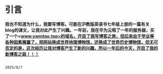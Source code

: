 # 引言
   **我也不知道为什么，我要写博客。可能在沪教版英语书七年级上册的一篇有关blog的课文，让我对此产生了兴趣。一年前，我在华为云租了一年的服务器，买了一个<www.yanntao.top>的域名，开启了我写博客之旅，但后来由于学业等各种因素搁置了，把网站换成世界地理博物馆，还换成了世界历史博物馆，但无可否定的是，这次经历让我对博客产生了新的兴趣，所以一年后的今天，开启了我的新博客之路！！！**




                                                                                                                                                                                                              2025/8/7